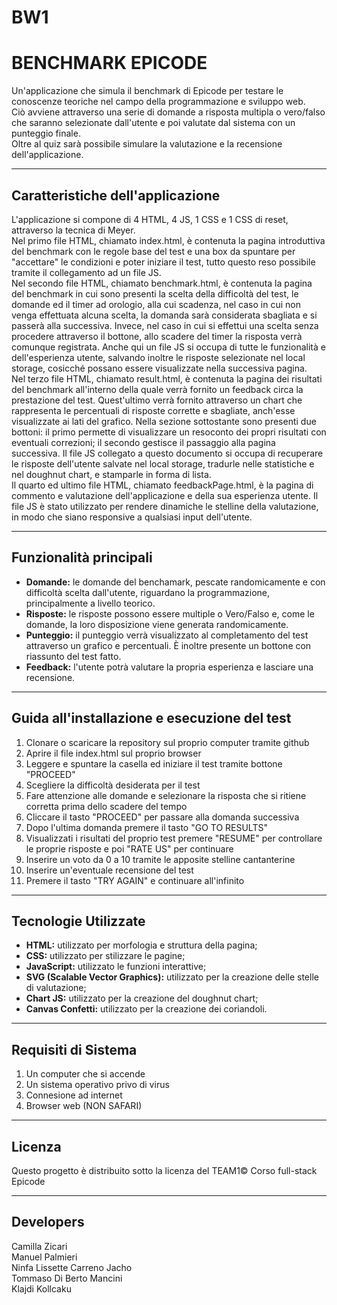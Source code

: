 # BW1
# BENCHMARK EPICODE

Un'applicazione che simula il benchmark di Epicode per testare le conoscenze teoriche nel campo della programmazione e sviluppo web. <br />
Ciò avviene attraverso una serie di domande a risposta multipla o vero/falso che saranno selezionate dall'utente e poi valutate dal sistema con un punteggio finale. <br />
Oltre al quiz sarà possibile simulare la valutazione e la recensione dell'applicazione.

---
## Caratteristiche dell'applicazione

L'applicazione si compone di 4 HTML, 4 JS, 1 CSS e 1 CSS di reset, attraverso la tecnica di Meyer.<br /> 
Nel primo file HTML, chiamato index.html, è contenuta la pagina introduttiva del benchmark con le regole base del test e una box da spuntare per "accettare" le condizioni e poter iniziare il test, tutto questo reso possibile tramite il collegamento ad un file JS.<br />
Nel secondo file HTML, chiamato benchmark.html, è contenuta la pagina del benchmark in cui sono presenti la scelta della difficoltà del test, le domande ed il timer ad orologio, alla cui scadenza, nel caso in cui non venga effettuata alcuna scelta, la domanda sarà considerata sbagliata e si passerà alla successiva. Invece, nel caso in cui si effettui una scelta senza procedere attraverso il bottone, allo scadere del timer la risposta verrà comunque registrata. Anche qui un file JS si occupa di tutte le funzionalità e dell'esperienza utente, salvando inoltre le risposte selezionate nel local storage, cosicché possano essere visualizzate nella successiva pagina.<br />
Nel terzo file HTML, chiamato result.html, è contenuta la pagina dei risultati del benchmark all'interno della quale verrà fornito un feedback circa la prestazione del test. Quest'ultimo verrà fornito attraverso un chart che rappresenta le percentuali di risposte corrette e sbagliate, anch'esse visualizzate ai lati del grafico. Nella sezione sottostante sono presenti due bottoni: il primo permette di visualizzare un resoconto dei propri risultati con eventuali correzioni; il secondo gestisce il passaggio alla pagina successiva. Il file JS collegato a questo documento si occupa di recuperare le risposte dell'utente salvate nel local storage, tradurle nelle statistiche e nel doughnut chart, e stamparle in forma di lista.<br />
Il quarto ed ultimo file HTML, chiamato feedbackPage.html, è la pagina di commento e valutazione dell'applicazione e della sua esperienza utente. Il file JS è stato utilizzato per rendere dinamiche le stelline della valutazione, in modo che siano responsive a qualsiasi input dell'utente.<br />

---
## Funzionalità principali
* **Domande:** le domande del benchamark, pescate randomicamente e con difficoltà scelta dall'utente, riguardano la programmazione, principalmente a livello teorico.
* **Risposte:** le risposte possono essere multiple o Vero/Falso e, come le domande, la loro disposizione viene generata randomicamente.
* **Punteggio:** il punteggio verrà visualizzato al completamento del test attraverso un grafico e percentuali. È inoltre presente un bottone con riassunto del test fatto.
* **Feedback:** l'utente potrà valutare la propria esperienza e lasciare una recensione.
---
## Guida all'installazione e esecuzione del test
1. Clonare o scaricare la repository sul proprio computer tramite github
2. Aprire il file index.html sul proprio browser
3. Leggere e spuntare la casella ed iniziare il test tramite bottone "PROCEED"
4. Scegliere la difficoltà desiderata per il test
5. Fare attenzione alle domande e selezionare la risposta che si ritiene corretta prima dello scadere del tempo
6. Cliccare il tasto "PROCEED" per passare alla domanda successiva
7. Dopo l'ultima domanda premere il tasto "GO TO RESULTS"
8. Visualizzati i risultati del proprio test premere "RESUME" per controllare le proprie risposte e poi "RATE US" per continuare
9. Inserire un voto da 0 a 10 tramite le apposite stelline cantanterine
10. Inserire un'eventuale recensione del test
11. Premere il tasto "TRY AGAIN" e continuare all'infinito
---
## Tecnologie Utilizzate
* **HTML:** utilizzato per morfologia e struttura della pagina;
* **CSS:** utilizzato per stilizzare le pagine;
* **JavaScript:** utilizzato le funzioni interattive;
* **SVG (Scalable Vector Graphics):** utilizzato per la creazione delle stelle di valutazione;
* **Chart JS:** utilizzato per la creazione del doughnut chart;
* **Canvas Confetti:** utilizzato per la creazione dei coriandoli.
---
## Requisiti di Sistema
1. Un computer che si accende
2. Un sistema operativo privo di virus
3. Connesione ad internet
4. Browser web (NON SAFARI)
---
## Licenza
Questo progetto è distribuito sotto la licenza del TEAM1© Corso full-stack Epicode

---
## Developers
Camilla Zicari<br />
Manuel Palmieri<br />
Ninfa Lissette Carreno Jacho<br />
Tommaso Di Berto Mancini<br />
Klajdi Kollcaku
